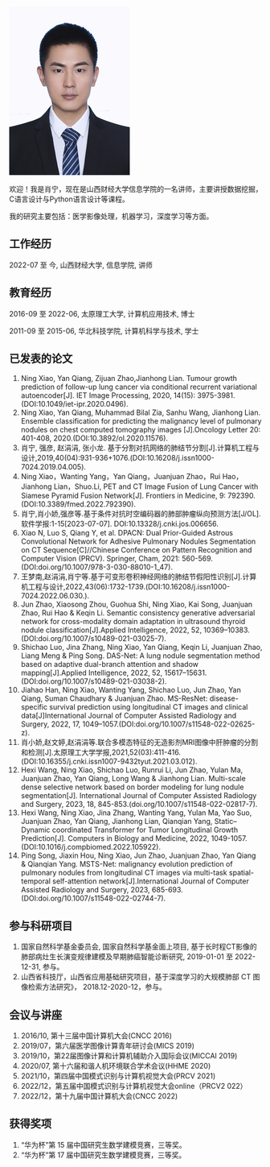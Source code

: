 ![resume](https://github.com/XmaNm/XmaN/blob/main/photo.jpg)

欢迎！我是肖宁，现在是山西财经大学信息学院的一名讲师，主要讲授数据挖掘，C语言设计与Python语言设计等课程。

我的研究主要包括：医学影像处理，机器学习，深度学习等方面。

## 工作经历

2022-07 至 今, 山西财经大学, 信息学院, 讲师

## 教育经历

2016-09 至 2022-06, 太原理工大学, 计算机应用技术, 博士

2011-09 至 2015-06, 华北科技学院, 计算机科学与技术, 学士

## 已发表的论文
1. Ning Xiao, Yan Qiang, Zijuan Zhao,Jianhong Lian. Tumour growth prediction of follow-up lung cancer via conditional recurrent variational autoencoder[J]. IET Image Processing, 2020, 14(15): 3975-3981.(DOI:10.1049/iet-ipr.2020.0496).
2. Ning Xiao, Yan Qiang, Muhammad Bilal Zia, Sanhu Wang, Jianhong Lian. Ensemble classification for predicting the malignancy level of pulmonary nodules on chest computed tomography images [J].Oncology Letter 20: 401-408, 2020.(DOI:10.3892/ol.2020.11576).
3. 肖宁, 强彦, 赵涓涓, 张小龙. 基于分割对抗网络的肺结节分割[J].计算机工程与设计,2019,40(04):931-936+1076.(DOI:10.16208/j.issn1000-7024.2019.04.005).
4. Ning Xiao，Wanting Yang，Yan Qiang，Juanjuan Zhao，Rui Hao，Jianhong Lian，Shuo.Li, PET and CT Image Fusion of Lung Cancer with Siamese Pyramid Fusion Network[J]. Frontiers in Medicine, 9: 792390.(DOI:10.3389/fmed.2022.792390).
5. 肖宁,肖小娇,强彦等.基于条件对抗时空编码器的肺部肿瘤纵向预测方法[J/OL].软件学报:1-15[2023-07-07]. DOI:10.13328/j.cnki.jos.006656.
6. Xiao N, Luo S, Qiang Y, et al. DPACN: Dual Prior-Guided Astrous Convolutional Network for Adhesive Pulmonary Nodules Segmentation on CT Sequence[C]//Chinese Conference on Pattern Recognition and Computer Vision (PRCV). Springer, Cham, 2021: 560-569.(DOI:doi.org/10.1007/978-3-030-88010-1_47).
7. 王梦南,赵涓涓,肖宁等.基于可变形卷积神经网络的肺结节假阳性识别[J].计算机工程与设计,2022,43(06):1732-1739.(DOI:10.16208/j.issn1000-7024.2022.06.030.).
8. Jun Zhao, Xiaosong Zhou, Guohua Shi, Ning Xiao, Kai Song, Juanjuan Zhao, Rui Hao & Keqin Li. Semantic consistency generative adversarial network for cross-modality domain adaptation in ultrasound thyroid nodule classification[J].Applied Intelligence, 2022, 52, 10369–10383.(DOI:doi.org/10.1007/s10489-021-03025-7).
9. Shichao Luo, Jina Zhang, Ning Xiao, Yan Qiang, Keqin Li, Juanjuan Zhao, Liang Meng & Ping Song. DAS-Net: A lung nodule segmentation method based on adaptive dual-branch attention and shadow mapping[J].Applied Intelligence, 2022, 52, 15617–15631.(DOI:doi.org/10.1007/s10489-021-03038-2).
10. Jiahao Han, Ning Xiao, Wanting Yang, Shichao Luo, Jun Zhao, Yan Qiang, Suman Chaudhary & Juanjuan Zhao. MS-ResNet: disease-specific survival prediction using longitudinal CT images and clinical data[J]International Journal of Computer Assisted Radiology and Surgery, 2022, 17, 1049–1057.(DOI:doi.org/10.1007/s11548-022-02625-z).
11. 肖小娇,赵文婷,赵涓涓等.联合多模态特征的无造影剂MRI图像中肝肿瘤的分割和检测[J].太原理工大学学报,2021,52(03):411-416.(DOI:10.16355/j.cnki.issn1007-9432tyut.2021.03.012).
12. Hexi Wang, Ning Xiao, Shichao Luo, Runrui Li, Jun Zhao, Yulan Ma, Juanjuan Zhao, Yan Qiang, Long Wang & Jianhong Lian. Multi-scale dense selective network based on border modeling for lung nodule segmentation[J]. International Journal of Computer Assisted Radiology and Surgery, 2023, 18, 845-853.(doi.org/10.1007/s11548-022-02817-7).
13. Hexi Wang, Ning Xiao, Jina Zhang, Wanting Yang, Yulan Ma, Yao Suo, Juanjuan Zhao, Yan Qiang, Jianhong Lian, Qianqian Yang,
Static–Dynamic coordinated Transformer for Tumor Longitudinal Growth Prediction[J]. Computers in Biology and Medicine, 2022, 1049-1057.(DOI:10.1016/j.compbiomed.2022.105922).
14. Ping Song, Jiaxin Hou, Ning Xiao, Jun Zhao, Juanjuan Zhao, Yan Qiang & Qianqian Yang. MSTS-Net: malignancy evolution prediction of pulmonary nodules from longitudinal CT images via multi-task spatial-temporal self-attention network[J].International Journal of Computer Assisted Radiology and Surgery, 2023, 685-693.(DOI:doi.org/10.1007/s11548-022-02744-7).
 

## 参与科研项目
1. 国家自然科学基金委员会, 国家自然科学基金面上项目, 基于长时程CT影像的肺部病灶生长演变规律建模及早期肺癌智能诊断研究, 2019-01-01 至 2022-12-31, 参与。
2. 山西省科技厅，山西省应用基础研究项目，基于深度学习的大规模肺部 CT 图像检索方法研究》， 2018.12-2020-12，参与。

## 会议与讲座
1. 2016/10, 第十三届中国计算机大会(CNCC 2016)
2. 2019/07，第六届医学图像计算青年研讨会(MICS 2019)
3. 2019/10，第22届图像计算和计算机辅助介入国际会议(MICCAI 2019)
4. 2020/07, 第十六届和谐人机环境联合学术会议(HHME 2020)
5. 2021/10，第四届中国模式识别与计算机视觉大会(PRCV 2021)
6. 2022/12，第五届中国模式识别与计算机视觉大会online（PRCV2 022）
7. 2022/12，第十九届中国计算机大会(CNCC 2022)

## 获得奖项
1. “华为杯”第 15 届中国研究生数学建模竞赛，三等奖。
2. “华为杯”第 17 届中国研究生数学建模竞赛，三等奖。

